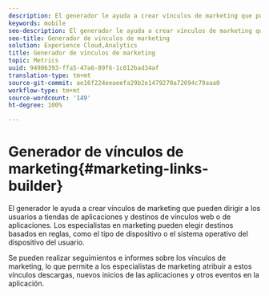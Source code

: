 ```yaml
---
description: El generador le ayuda a crear vínculos de marketing que pueden dirigir a los usuarios a tiendas de aplicaciones y destinos de vínculos web o de aplicaciones. Los especialistas en marketing pueden elegir destinos basados en reglas, como el tipo de dispositivo o el sistema operativo del dispositivo del usuario.
keywords: mobile
seo-description: El generador le ayuda a crear vínculos de marketing que pueden dirigir a los usuarios a tiendas de aplicaciones y destinos de vínculos web o de aplicaciones. Los especialistas en marketing pueden elegir destinos basados en reglas, como el tipo de dispositivo o el sistema operativo del dispositivo del usuario.
seo-title: Generador de vínculos de marketing
solution: Experience Cloud,Analytics
title: Generador de vínculos de marketing
topic: Metrics
uuid: 94906393-ffa5-47a6-89f6-1c812bad34af
translation-type: tm+mt
source-git-commit: ae16f224eeaeefa29b2e1479270a72694c79aaa0
workflow-type: tm+mt
source-wordcount: '149'
ht-degree: 100%

---
```



# Generador de vínculos de marketing{#marketing-links-builder}

El generador le ayuda a crear vínculos de marketing que pueden dirigir a los usuarios a tiendas de aplicaciones y destinos de vínculos web o de aplicaciones. Los especialistas en marketing pueden elegir destinos basados en reglas, como el tipo de dispositivo o el sistema operativo del dispositivo del usuario.

Se pueden realizar seguimientos e informes sobre los vínculos de marketing, lo que permite a los especialistas de marketing atribuir a estos vínculos descargas, nuevos inicios de las aplicaciones y otros eventos en la aplicación.
